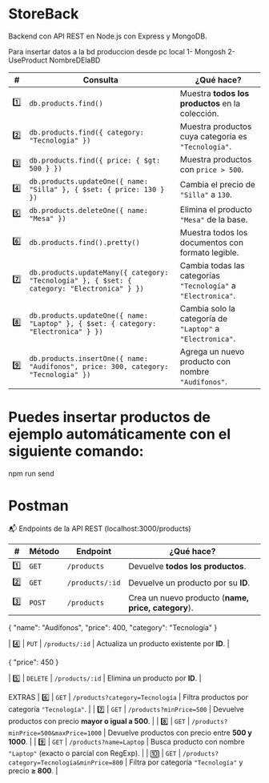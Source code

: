 # StoreBack
Backend con API REST en Node.js con Express y MongoDB.

Para insertar datos a la bd produccion desde pc local
1- Mongosh
2- UseProduct NombreDElaBD

| #   | Consulta                                                                                    | ¿Qué hace?                                                    |
| --- | ------------------------------------------------------------------------------------------- | ------------------------------------------------------------- |
| 1️⃣  | `db.products.find()`                                                                        | Muestra **todos los productos** en la colección.              |
| 2️⃣  | `db.products.find({ category: "Tecnología" })`                                              | Muestra productos cuya categoría es `"Tecnología"`.           |
| 3️⃣  | `db.products.find({ price: { $gt: 500 } })`                                                 | Muestra productos con `price > 500`.                          |
| 4️⃣  | `db.products.updateOne({ name: "Silla" }, { $set: { price: 130 } })`                        | Cambia el precio de `"Silla"` a `130`.                        |
| 5️⃣  | `db.products.deleteOne({ name: "Mesa" })`                                                   | Elimina el producto `"Mesa"` de la base.                      |
| 6️⃣  | `db.products.find().pretty()`                                                               | Muestra todos los documentos con formato legible.             |
| 7️⃣  | `db.products.updateMany({ category: "Tecnología" }, { $set: { category: "Electronica" } })` | Cambia todas las categorías `"Tecnología"` a `"Electronica"`. |
| 8️⃣  | `db.products.updateOne({ name: "Laptop" }, { $set: { category: "Electronica" } })`          | Cambia solo la categoría de `"Laptop"` a `"Electronica"`.     |
| 9️⃣  | `db.products.insertOne({ name: "Audífonos", price: 300, category: "Tecnología" })`          | Agrega un nuevo producto con nombre `"Audífonos"`.            |

# Puedes insertar productos de ejemplo automáticamente con el siguiente comando:
npm run send


# Postman
📬 Endpoints de la API REST (localhost:3000/products)

| #   | Método | Endpoint        | ¿Qué hace?                                          |
| --- | ------ | --------------- | --------------------------------------------------- |
| 1️⃣  | `GET`  | `/products`     | Devuelve **todos los productos**.                   |
| 2️⃣  | `GET`  | `/products/:id` | Devuelve un producto por su **ID**.                 |
| 3️⃣  | `POST` | `/products`     | Crea un nuevo producto (**name, price, category**). |

{
"name": "Audífonos",
"price": 400,
"category": "Tecnología"
}
 
| 4️⃣ | `PUT` | `/products/:id` | Actualiza un producto existente por **ID**. |

{
  "price": 450
}

| 5️⃣ | `DELETE` | `/products/:id` | Elimina un producto por **ID**. |

EXTRAS
| 6️⃣ | `GET` | `/products?category=Tecnología` | Filtra productos por categoría `"Tecnología"`. |
| 7️⃣ | `GET` | `/products?minPrice=500` | Devuelve productos con precio **mayor o igual a 500**. |
| 8️⃣ | `GET` | `/products?minPrice=500&maxPrice=1000` | Devuelve productos con precio entre **500 y 1000**. |
| 9️⃣ | `GET` | `/products?name=Laptop` | Busca producto con nombre `"Laptop"` (exacto o parcial con RegExp). |
| 🔟 | `GET` | `/products?category=Tecnología&minPrice=800` | Filtra por categoría `"Tecnología"` y precio **≥ 800**. |
